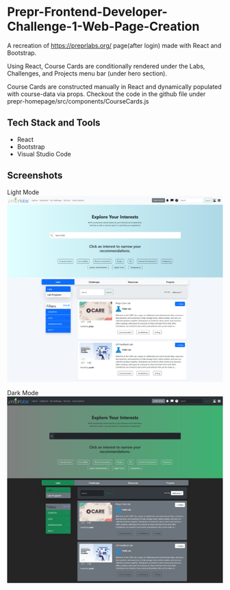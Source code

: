 # Prepr-Frontend-Developer-Challenge-1-Web-Page-Creation
A recreation of https://preprlabs.org/ page(after login) made with React and Bootstrap.

Using React, Course Cards are conditionally rendered under the Labs, Challenges, and Projects menu bar (under hero section).

Course Cards are constructed manually in React and dynamically populated with course-data via props. Checkout the code in the github file under prepr-homepage/src/components/CourseCards.js

## Tech Stack and Tools
- React
- Bootstrap
- Visual Studio Code
  
## Screenshots
Light Mode
![Light Mode](images/Prepr_Homepage_LightMode.png "Light Mode")

Dark Mode
![Dark Mode](images/Prepr_Homepage_DarkMode.png "Dark Mode")